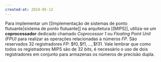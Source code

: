 ```yaml
---
created-at: 2024-05-13
---
```


Para implementar um [[Implementação de sistemas de ponto flutuante|sistema de ponto flutuante]] na arquitetura [[MIPS]], utiliza-se um **coprocessador** dedicado chamado *Coprocessor 1* ou *Floating Point Unit (FPU)* para realizar as operações relacionadas a números *FP*. São reservados $32$ registradores *FP*: $\text{\$f0}, \text{\$f1}, \dots, \text{\$f31}$. Vale lembrar que como todos os registradores MIPS são de $32$ *bits*, é necessário o uso de dois registradores em conjunto para armazenas os números de precisão dupla.